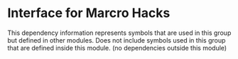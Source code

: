 
# Interface for Marcro Hacks
This dependency information represents symbols that are used in this group but defined in other modules.  Does not include symbols used in this group that are defined inside this module.
(no dependencies outside this module)
